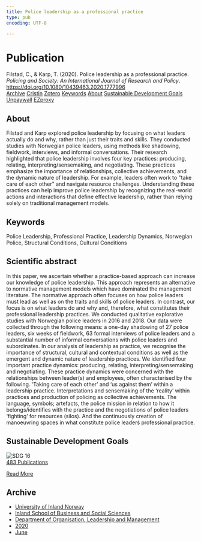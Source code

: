 ```yaml
---
title: Police leadership as a professional practice
type: pub
encoding: UTF-8

---
```

<h1>Publication</h1>
<article id="csl-bib-container-HMXEHXG7" class="csl-bib-container">
  <div class="csl-bib-body"> <div class="csl-entry">Filstad, C., &#38; Karp, T. (2020). Police leadership as a professional practice. <i>Policing and Society: An International Journal of Research and Policy</i>. <a href="https://doi.org/10.1080/10439463.2020.1777996">https://doi.org/10.1080/10439463.2020.1777996</a></div> </div>
  <div class="csl-bib-buttons">
    <a href="#taxonomy-article-HMXEHXG7" alt="archive" class="csl-bib-button">Archive</a>
    <a href="https://app.cristin.no/results/show.jsf?id=1815951" alt="Cristin" class="csl-bib-button">Cristin</a>
    <a href="http://zotero.org/groups/5881554/items/HMXEHXG7" alt="Zotero" class="csl-bib-button">Zotero</a>
    <a href="#keywords-article-HMXEHXG7" alt="keywords" class="csl-bib-button">Keywords</a>
    <a href="#about-article-HMXEHXG7" alt="about_pub" class="csl-bib-button">About</a>
    <a href="#sdg-article-HMXEHXG7" alt="sdg" class="csl-bib-button">Sustainable Development Goals</a>
    <a href="https://nordopen.nord.no/nord-xmlui/bitstream/11250/2673178/4/Filstad.pdf" alt="Unpaywall" class="csl-bib-button">Unpaywall</a>
    <a href="https://nordopen.nord.no/nord-xmlui/bitstream/11250/2673178/4/Filstad.pdf" alt="EZproxy" class="csl-bib-button">EZproxy</a>
  </div>
  <div id="csl-bib-meta-container-HMXEHXG7"></div>
</article>
<div id="csl-bib-meta-HMXEHXG7" class="csl-bib-meta">
  <article id="about-article-HMXEHXG7" class="about_pub-article">
    <h1>About</h1>
    Filstad and Karp explored police leadership by focusing on what leaders actually do and why, rather than just their traits and skills. They conducted studies with Norwegian police leaders, using methods like shadowing, fieldwork, interviews, and informal conversations. Their research highlighted that police leadership involves four key practices: producing, relating, interpreting/sensemaking, and negotiating. These practices emphasize the importance of relationships, collective achievements, and the dynamic nature of leadership. For example, leaders often work to "take care of each other" and navigate resource challenges. Understanding these practices can help improve police leadership by recognizing the real-world actions and interactions that define effective leadership, rather than relying solely on traditional management models.
  </article>
  <article id="keywords-article-HMXEHXG7" class="keywords-article">
    <h1>Keywords</h1>
    Police Leadership, Professional Practice, Leadership Dynamics, Norwegian Police, Structural Conditions, Cultural Conditions
  </article>
  <article id="abstract-article-HMXEHXG7" class="abstract-article">
    <h1>Scientific abstract</h1>
    In this paper, we ascertain whether a practice-based approach can increase our knowledge of police leadership. This approach represents an alternative to normative management models which have dominated the management literature. The normative approach often focuses on how police leaders must lead as well as on the traits and skills of police leaders. In contrast, our focus is on what leaders do and why and, therefore, what constitutes their professional leadership practices. We conducted qualitative explorative studies with Norwegian police leaders in 2016 and 2018. Our data were collected through the following means: a one-day shadowing of 27 police leaders, six weeks of fieldwork, 63 formal interviews of police leaders and a substantial number of informal conversations with police leaders and subordinates. In our analysis of leadership as practice, we recognise the importance of structural, cultural and contextual conditions as well as the emergent and dynamic nature of leadership practices. We identified four important practice dynamics: producing, relating, interpreting/sensemaking and negotiating. These practice dynamics were concerned with the relationships between leader(s) and employees, often characterised by the following. ‘Taking care of each other’ and ‘us against them’ within a leadership practice. Interpretations and sensemaking of the ‘reality’ within practices and production of policing as collective achievements. The language, symbols; artefacts, the police mission in relation to how it belongs/identifies with the practice and the negotiations of police leaders ‘fighting’ for resources (silos). And the continuously creation of manoeuvring spaces in what constitute police leaderś professional practice.
  </article>
  <article id="sdg-article-HMXEHXG7" class="sdg-article">
    <h1>Sustainable Development Goals</h1>
    <div class="sdg-container"><div id="sdg16" class="sdg">
        <img src="{{< params subfolder >}}images/sdg/sdg16_en.png" class="image" alt="SDG 16">
        <div class="sdg-overlay">
          <a href="{{< params subfolder >}}en/archive/?sdg=16#archive" class="sdg-publication-count"><span>483</span> Publications</a>
          <p><a href="https://sdgs.un.org/goals/goal16" class="sdg-read-more">Read More</a></p>
        </div>
      </div></div>
  </article>
  <article id="taxonomy-article-HMXEHXG7" class="taxonomy-article">
    <h1>Archive</h1>
    <ul>
      <li><a href="{{< params subfolder >}}en/archive/?key=3DCRN523">University of Inland Norway</a></li>
      <li><a href="{{< params subfolder >}}en/archive/?key=DU8Q9LN9">Inland School of Business and Social Sciences</a></li>
      <li><a href="{{< params subfolder >}}en/archive/?key=4LUWR3ZM">Department of Organisation, Leadership and Management</a></li>
      <li><a href="{{< params subfolder >}}en/archive/?key=L4LD5JU9">2020</a></li>
      <li><a href="{{< params subfolder >}}en/archive/?key=GZCHPG43">June</a></li>
    </ul>
  </article>
</div>
